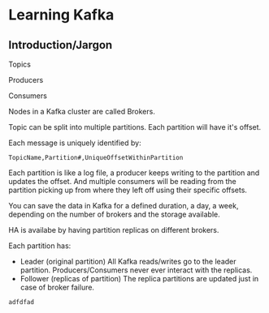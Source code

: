 
# Learning Kafka

## Introduction/Jargon

Topics

Producers

Consumers

Nodes in a Kafka cluster are called Brokers.

Topic can be split into multiple partitions. Each partition will have it's offset.

Each message is uniquely identified by:
```
TopicName,Partition#,UniqueOffsetWithinPartition
```

Each partition is like a log file, a producer keeps writing to the partition and updates the offset. And multiple consumers will be reading from the partition picking up from where they left off using their specific offsets.

You can save the data in Kafka for a defined duration, a day, a week, depending on the number of brokers and the storage available.

HA is availabe by having partition replicas on different brokers.


Each partition has:
- Leader (original partition)
  All Kafka reads/writes go to the leader partition. Producers/Consumers never ever interact with the replicas.
- Follower (replicas of partition)
  The replica partitions are updated just in case of broker failure. 




```
adfdfad
```
